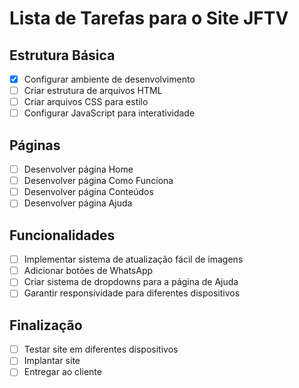 # Lista de Tarefas para o Site JFTV

## Estrutura Básica
- [x] Configurar ambiente de desenvolvimento
- [ ] Criar estrutura de arquivos HTML
- [ ] Criar arquivos CSS para estilo
- [ ] Configurar JavaScript para interatividade

## Páginas
- [ ] Desenvolver página Home
- [ ] Desenvolver página Como Funciona
- [ ] Desenvolver página Conteúdos
- [ ] Desenvolver página Ajuda

## Funcionalidades
- [ ] Implementar sistema de atualização fácil de imagens
- [ ] Adicionar botões de WhatsApp
- [ ] Criar sistema de dropdowns para a página de Ajuda
- [ ] Garantir responsividade para diferentes dispositivos

## Finalização
- [ ] Testar site em diferentes dispositivos
- [ ] Implantar site
- [ ] Entregar ao cliente
